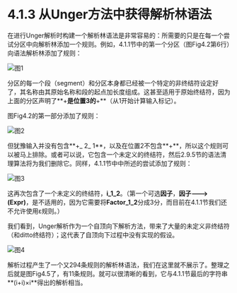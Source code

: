 # 4.1.3 从Unger方法中获得解析林语法

在进行Unger解析时构建一个解析林语法是非常容易的：所需要的只是在每一个尝试分区中向解析林添加一个规则。例如，4.1.1节中的第一个分区（图Fig4.2第6行）向语法解析林添加了规则：

![图1](../../img/4.1.3_1.png)

分区的每一个段（segment）和分区本身都已经被一个特定的非终结符设定好了，其名称由其原始名称和段的起点加长度组成。这甚至适用于原始终结符，因为上面的分区声明了**+**是位置3的**+**（从1开始计算输入标记）。

图Fig4.2的第一部分添加了规则：

![图2](../../img/4.1.3_2.png)

但犹豫输入并没有包含**+_ 2_ 1**，以及在位置2不包含**+**，所以这个规则可以被马上排除。或者可以说，它包含一个未定义的终结符，然后2.9.5节的语法清理算法将为我们删除它。同样，4.1.1节中中所述的尝试添加了规则：

![图3](../../img/4.1.3_3.png)

这再次包含了一个未定义的终结符，**i_1_2**。（第一个可选**因子**，**因子--->(Expr)**，是不适用的，因为它需要将**Factor_1_2**分成3分，而目前在4.1.1节我们还不允许使用ε规则。）

我们看到，Unger解析作为一个自顶向下解析方法，带来了大量的未定义非终结符（和ditto终结符）；这代表了自顶向下过程中没有实现的假设。

![图4](../../img/4.1.3_4-Fig.4.5.png)

解析过程产生了一个又294条规则的解析林语法，我们在这里就不展示了。整理之后就是图Fig4.5了，有11条规则。就可以很清晰的看到，它与4.1.1节最后的字符串**(i+i)×i**得出的解析相当。
